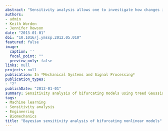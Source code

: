 ```yaml
---
abstract: "Sensitivity analysis allows one to investigate how changes in input parameters to a system affect the output. When computational expense is a concern, metamodels such as Gaussian processes can offer considerable computational savings over Monte Carlo methods, albeit at the expense of introducing a data modelling problem. In particular, Gaussian processes assume a smooth, non-bifurcating response surface. This work highlights a recent extension to Gaussian processes which uses a decision tree to partition the input space into homogeneous regions, and then fits separate Gaussian processes to each region. In this way, bifurcations can be modelled at region boundaries and different regions can have different covariance properties. To test this method, both the treed and standard methods were applied to the bifurcating response of a Duffing oscillator and a bifurcating FE model of a heart valve. It was found that the treed Gaussian process provides a practical way of performing uncertainty and sensitivity analysis on large, potentially-bifurcating models, which cannot be dealt with by using a single GP, although an open problem remains how to manage bifurcation boundaries that are not parallel to coordinate axes."
authors:
- admin
- Keith Worden
- Jennifer Rowson
date: "2013-01-01"
doi: "10.1016/j.ymssp.2012.05.010"
featured: false
image:
  caption: ''
  focal_point: ""
  preview_only: false
links: null
projects: null
publication: In *Mechanical Systems and Signal Processing*
publication_types:
- "2"
publishDate: "2013-01-01"
summary: Sensitivity analysis of bifurcating models using treed Gaussian processes.
tags:
- Machine learning
- Sensitivity analysis
- Engineering
- Biomechanics
title: "Bayesian sensitivity analysis of bifurcating nonlinear models"
---
```



